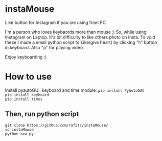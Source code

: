 # instaMouse
Like button for Instagram if you are using from PC

I'm a person who loves keybaords more than mouse ;)
So, while using Instagram on Laptop. It's bit difficulty to like others photo on Insta. 
To void these I made a small python script to Like(give heart) by clicking "h" button in keyboard. Also "p" for playing video 

Enjoy keyboarding :)

# How to use 

Install pyautoGUI, keyboard and time module:
`pip install PyAutoGUI`<br/>
`pip install keyboard`<br/>
`pip install times`<br/>
<h2> Then, run python script </h2>

``` 
git clone https://github.com/rafitc/instaMouse/ 
cd instaMouse 
python new.py
```



